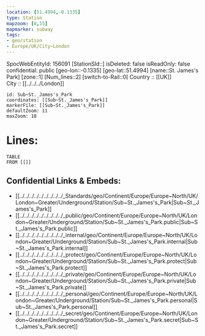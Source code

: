 ```yaml
---
location: [51.4994,-0.1335] 
type: Station 
mapzoom: [8,15] 
mapmarker: subway 
tags:
- geo/station
- Europe/UK/City~London
---
```

SpocWebEntityId: 156091
[StationSId::] 
isDeleted: false
isReadOnly: false
confidential: public
[geo-lon::-0.1335] 
[geo-lat::51.4994] 
[name::St. James's Park] 
[zone::1] 
[Num_lines::2] 
[switch-to-Rail::0] 
Country :: [[UK]]  
City :: [[../../../London]]  


```leaflet
id: Sub~St._James's_Park
coordinates: [[Sub~St._James's_Park]] 
markerFile: [[Sub~St._James's_Park]] 
defaultZoom: 11 
maxZoom: 18
```


# Lines: 
```dataview
TABLE 
FROM [[]] 
```

## Confidential Links & Embeds: 
- [[../../../../../../../../../_Standards/geo/Continent/Europe/Europe~North/UK/London~Greater/Underground/Station/Sub~St._James's_Park|Sub~St._James's_Park]] 
- [[../../../../../../../../../_public/geo/Continent/Europe/Europe~North/UK/London~Greater/Underground/Station/Sub~St._James's_Park.public|Sub~St._James's_Park.public]] 
- [[../../../../../../../../../_internal/geo/Continent/Europe/Europe~North/UK/London~Greater/Underground/Station/Sub~St._James's_Park.internal|Sub~St._James's_Park.internal]] 
- [[../../../../../../../../../_protect/geo/Continent/Europe/Europe~North/UK/London~Greater/Underground/Station/Sub~St._James's_Park.protect|Sub~St._James's_Park.protect]] 
- [[../../../../../../../../../_private/geo/Continent/Europe/Europe~North/UK/London~Greater/Underground/Station/Sub~St._James's_Park.private|Sub~St._James's_Park.private]] 
- [[../../../../../../../../../_personal/geo/Continent/Europe/Europe~North/UK/London~Greater/Underground/Station/Sub~St._James's_Park.personal|Sub~St._James's_Park.personal]] 
- [[../../../../../../../../../_secret/geo/Continent/Europe/Europe~North/UK/London~Greater/Underground/Station/Sub~St._James's_Park.secret|Sub~St._James's_Park.secret]] 

